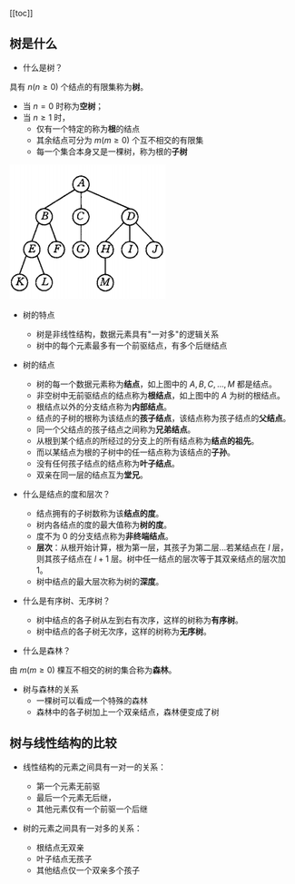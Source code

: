 [[toc]]
## 树是什么
- 什么是树？

具有 $n(n\ge 0)$ 个结点的有限集称为**树**。
  - 当 $n = 0$ 时称为**空树**；
  - 当 $n\ge 1$ 时，
    - 仅有一个特定的称为**根**的结点
    - 其余结点可分为 $m(m\ge 0)$ 个互不相交的有限集
    - 每一个集合本身又是一棵树，称为根的**子树**

![tt](_images/树_示例图.png "tt")

- 树的特点
  - 树是非线性结构，数据元素具有"一对多"的逻辑关系
  - 树中的每个元素最多有一个前驱结点，有多个后继结点
 
- 树的结点
  - 树的每一个数据元素称为**结点**，如上图中的 $A,B,C,...,M$ 都是结点。
  - 非空树中无前驱结点的结点称为**根结点**，如上图中的 $A$ 为树的根结点。
  - 根结点以外的分支结点称为**内部结点**。
  - 结点的子树的根称为该结点的**孩子结点**，该结点称为孩子结点的**父结点**。
  - 同一个父结点的孩子结点之间称为**兄弟结点**。
  - 从根到某个结点的所经过的分支上的所有结点称为**结点的祖先**。
  - 而以某结点为根的子树中的任一结点称为该结点的**子孙**。
  - 没有任何孩子结点的结点称为**叶子结点**。
  - 双亲在同一层的结点互为**堂兄**。

- 什么是结点的度和层次？
  - 结点拥有的子树数称为该**结点的度**。
  - 树内各结点的度的最大值称为**树的度**。
  - 度不为 0 的分支结点称为**非终端结点**。
  - **层次**：从根开始计算，根为第一层，其孩子为第二层...若某结点在 $l$ 层，则其孩子结点在 $l+1$ 层。树中任一结点的层次等于其双亲结点的层次加 1。
  - 树中结点的最大层次称为树的**深度**。

- 什么是有序树、无序树？
  - 树中结点的各子树从左到右有次序，这样的树称为**有序树**。
  - 树中结点的各子树无次序，这样的树称为**无序树**。

- 什么是森林？
  
由 $m(m\ge 0)$ 棵互不相交的树的集合称为**森林**。

- 树与森林的关系
  - 一棵树可以看成一个特殊的森林
  - 森林中的各子树加上一个双亲结点，森林便变成了树

## 树与线性结构的比较
- 线性结构的元素之间具有一对一的关系：
  - 第一个元素无前驱
  - 最后一个元素无后继，
  - 其他元素仅有一个前驱一个后继

- 树的元素之间具有一对多的关系：
  - 根结点无双亲
  - 叶子结点无孩子
  - 其他结点仅一个双亲多个孩子